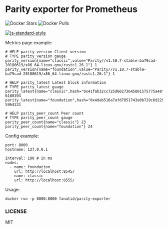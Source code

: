 # Parity exporter for Prometheus
![Docker Stars](https://img.shields.io/docker/stars/fanatid/parity-exporter.svg?style=flat-square)
![Docker Pulls](https://img.shields.io/docker/pulls/fanatid/parity-exporter.svg?style=flat-square)

[![js-standard-style](https://cdn.rawgit.com/feross/standard/master/badge.svg)](https://github.com/feross/standard)

Metrics page example:

```
# HELP parity_version Client version
# TYPE parity_version gauge
parity_version{name="classic",value="Parity//v1.10.7-stable-ba79cad-20180619/x86_64-linux-gnu/rustc1.26.1"} 1
parity_version{name="foundation",value="Parity//v1.10.7-stable-ba79cad-20180619/x86_64-linux-gnu/rustc1.26.1"} 1

# HELP parity_latest Latest block information
# TYPE parity_latest gauge
parity_latest{name="classic",hash="0x41fab32cc725d60273645801575775a48f8538f81f509a86758d6e568014be37"} 6180394
parity_latest{name="foundation",hash="0x4dab516a7afd7851743a0b729c6d22930bf860991bf21acabb3a8c6924a56907"} 5964231

# HELP parity_peer_count Peer count
# TYPE parity_peer_count gauge
parity_peer_count{name="classic"} 23
parity_peer_count{name="foundation"} 24
```

Config example:

```
port: 8000
hostname: 127.0.0.1

interval: 100 # in ms
nodes:
  - name: foundation
    url: http://localhost:8545/
  - name: classic
    url: http://localhost:8555/
```

Usage:

```
docker run -p 8000:8000 fanatid/parity-exporter
```

### LICENSE

MIT
